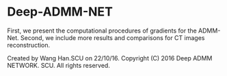 # Deep-ADMM-NET

First, we present the computational procedures of gradients for the ADMM-Net.
Second, we include more results and comparisons for CT images reconstruction.

Created by Wang Han.SCU on 22/10/16.
Copyright (C) 2016 Deep ADMM NETWORK. SCU. All rights reserved.
